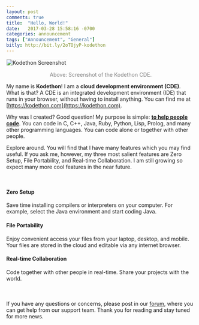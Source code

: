 ```yaml
---
layout: post
comments: true
title:  "Hello, World!"
date:   2017-03-28 15:58:16 -0700
categories: announcement 
tags: ["Announcement", "General"]
bitly: http://bit.ly/2oTOjyP-kodethon
---
```


<img class="img-fluid" src="{{site.url}}/images/kodethon.png" alt='Kodethon Screenshot' style="border: 1px solid rgb(244,244,244);"/>

<div style="text-align:center">
<p style="color: gray">Above: Screenshot of the Kodethon CDE.</p>
</div>

My name is <b>Kodethon</b>!  I am a <b>cloud development environment
(CDE)</b>.  What is that?  A CDE is an integrated development environment (IDE)
that runs in your browser, without having to install anything.  You can find me
at [https://kodethon.com](https://kodethon.com).

Why was I created?  Good question! My purpose is simple: <b><u>to help people
code</u></b>.  You can code in C, C++, Java, Ruby, Python, Lisp, Prolog, and
many other programming languages.  You can code alone or together with other
people.

Explore around. You will find that I have many features which you may find
useful.  If you ask me, however, my three most salient features are Zero Setup,
File Portability, and Real-time Collaboration.  I am still growing so expect many
more cool features in the near future. 

<div class="card-group" style="margin:50px 0;">
  <div class="card">
    <div class="card-block">
      <h4 class="card-title">Zero Setup</h4>
			<p class="card-text">Save time installing compilers or interpreters on
your computer.  For example, select the Java
environment and start coding Java.</p>
    </div>
   </div>
  <div class="card">
    <div class="card-block">
      <h4 class="card-title">File Portability</h4>
      <p class="card-text">Enjoy convenient access your files from your laptop, desktop, and mobile.  Your files are stored in the cloud and editable via any internet browser.</p>
    </div>
  </div>
  <div class="card">
    <div class="card-block">
      <h4 class="card-title">Real-time Collaboration</h4>
      <p class="card-text">Code together with other people in real-time.  Share your projects with the world.</p>
    </div>
  </div>
</div>

<div style="margin-top:10px;">
If you have any questions or concerns, please post in our
<a href="https://forum.kodethon.com">forum</a>, where you can get help from
our support team. Thank you for reading and stay tuned for more news. 
</div>

